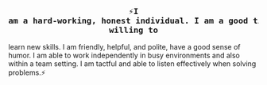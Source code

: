 ### <pre align="center">⚡I am a hard-working, honest individual. I am a good timekeeper, always willing to
learn new skills. I am friendly, helpful, and polite, have a good sense of humor. I am
able to work independently in busy environments and also within a team setting.
I am tactful and able to listen effectively when solving problems.⚡</pre>

<!--
**chelceacalin/chelceacalin** is a ✨ _special_ ✨ repository because its `README.md` (this file) appears on your GitHub profile.

Here are some ideas to get you started:

- 🔭 I’m currently working on ...
- 🌱 I’m currently learning ...
- 👯 I’m looking to collaborate on ...
- 🤔 I’m looking for help with ...
- 💬 Ask me about ...
- 📫 How to reach me: ...
- 😄 Pronouns: ...
- ⚡ Fun fact: ...
-->
